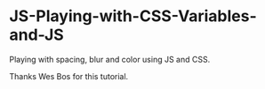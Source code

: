 # JS-Playing-with-CSS-Variables-and-JS
Playing with spacing, blur and color using JS and CSS.

Thanks Wes Bos for this tutorial.
